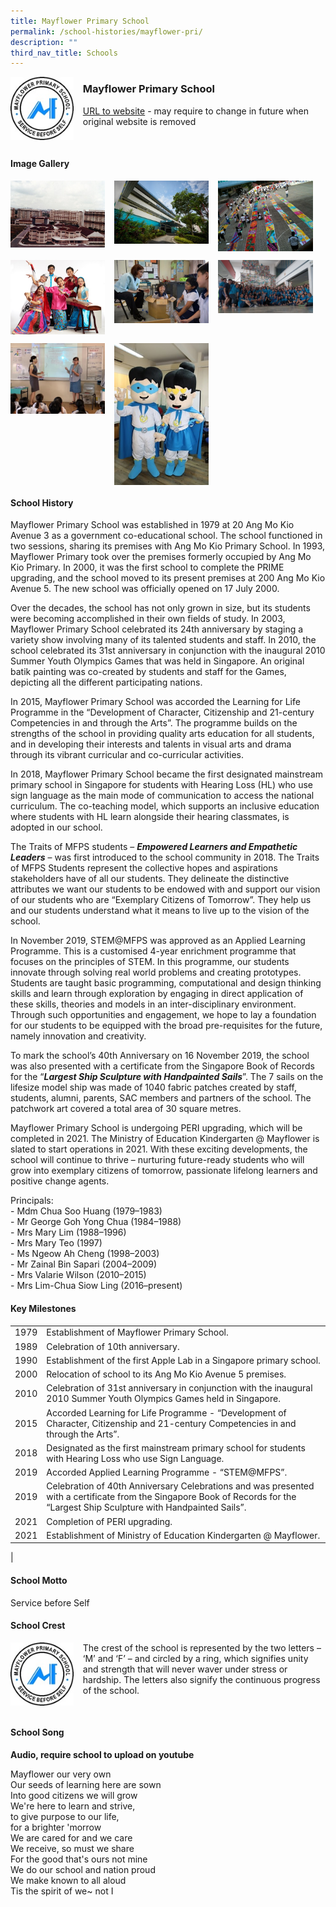 ```yaml
---
title: Mayflower Primary School
permalink: /school-histories/mayflower-pri/
description: ""
third_nav_title: Schools
---
```

<img src="/images/mayflowerpri1.jpg" style="width:20%;margin-right:15px;" align = "left">

### **Mayflower Primary School**
[URL to website](https://mayflowerpri.moe.edu.sg/) - may require to change in future when original website is removed

<br clear="left">

#### **Image Gallery**

<p><a href="https://staging.d1yxymztqoj7qn.amplifyapp.com/images/mayflowerpri2.jpg">  
<img src="/images/mayflowerpri2.jpg" style="width:30%;margin-right:15px;" align = "left">
</a></p>

<p><a href="https://staging.d1yxymztqoj7qn.amplifyapp.com/images/mayflowerpri3.jpg">  
<img src="/images/mayflowerpri3.jpg" style="width:30%;margin-right:15px;" align = "left">
</a></p>

<p><a href="https://staging.d1yxymztqoj7qn.amplifyapp.com/images/mayflowerpri4.jpg">  
<img src="/images/mayflowerpri4.jpg" style="width:30%;margin-right:15px;" align = "left">
</a></p>

<br clear="left">

<p><a href="https://staging.d1yxymztqoj7qn.amplifyapp.com/images/mayflowerpri5.jpg">  
<img src="/images/mayflowerpri5.jpg" style="width:30%;margin-right:15px;" align = "left">
</a></p>

<p><a href="https://staging.d1yxymztqoj7qn.amplifyapp.com/images/mayflowerpri6.jpg">  
<img src="/images/mayflowerpri6.jpg" style="width:30%;margin-right:15px;" align = "left">
</a></p>

<p><a href="https://staging.d1yxymztqoj7qn.amplifyapp.com/images/mayflowerpri7.jpg">  
<img src="/images/mayflowerpri7.jpg" style="width:30%;margin-right:15px;" align = "left">
</a></p>

<br clear="left">

<p><a href="https://staging.d1yxymztqoj7qn.amplifyapp.com/images/mayflowerpri8.jpg">  
<img src="/images/mayflowerpri8.jpg" style="width:30%;margin-right:15px;" align = "left">
</a></p>

<p><a href="https://staging.d1yxymztqoj7qn.amplifyapp.com/images/mayflowerpri9.jpg">  
<img src="/images/mayflowerpri9.jpg" style="width:30%;margin-right:15px;" align = "left">
</a></p>

<br clear="left">

#### **School History**
Mayflower Primary School was established in 1979 at 20 Ang Mo Kio Avenue 3 as a government co-educational school. The school functioned in two sessions, sharing its premises with Ang Mo Kio Primary School. In 1993, Mayflower Primary took over the premises formerly occupied by Ang Mo Kio Primary. In 2000, it was the first school to complete the PRIME upgrading, and the school moved to its present premises at 200 Ang Mo Kio Avenue 5. The new school was officially opened on 17 July 2000.

Over the decades, the school has not only grown in size, but its students were becoming accomplished in their own fields of study. In 2003, Mayflower Primary School celebrated its 24th anniversary by staging a variety show involving many of its talented students and staff. In 2010, the school celebrated its 31st anniversary in conjunction with the inaugural 2010 Summer Youth Olympics Games that was held in Singapore. An original batik painting was co-created by students and staff for the Games, depicting all the different participating nations. 

In 2015, Mayflower Primary School was accorded the Learning for Life Programme in the “Development of Character, Citizenship and 21-century Competencies in and through the Arts”. The programme builds on the strengths of the school in providing quality arts education for all students, and in developing their interests and talents in visual arts and drama through its vibrant curricular and co-curricular activities.

In 2018, Mayflower Primary School became the first designated mainstream primary school in Singapore for students with Hearing Loss (HL) who use sign language as the main mode of communication to access the national curriculum. The co-teaching model, which supports an inclusive education where students with HL learn alongside their hearing classmates, is adopted in our school.

The Traits of MFPS students – **_Empowered Learners and Empathetic Leaders_** – was first introduced to the school community in 2018. The Traits of MFPS Students represent the collective hopes and aspirations stakeholders have of all our students. They delineate the distinctive attributes we want our students to be endowed with and support our vision of our students who are “Exemplary Citizens of Tomorrow”. They help us and our students understand what it means to live up to the vision of the school.

In November 2019, STEM@MFPS was approved as an Applied Learning Programme. This is a customised 4-year enrichment programme that focuses on the principles of STEM. In this programme, our students innovate through solving real world problems and creating prototypes. Students are taught basic programming, computational and design thinking skills and learn through exploration by engaging in direct application of these skills, theories and models in an inter-disciplinary environment. Through such opportunities and engagement, we hope to lay a foundation for our students to be equipped with the broad pre-requisites for the future, namely innovation and creativity.

To mark the school’s 40th Anniversary on 16 November 2019, the school was also presented with a certificate from the Singapore Book of Records for the “**_Largest Ship Sculpture with Handpainted Sails_**”. The 7 sails on the lifesize model ship was made of 1040 fabric patches created by staff, students, alumni, parents, SAC members and partners of the school. The patchwork art covered a total area of 30 square metres.

Mayflower Primary School is undergoing PERI upgrading, which will be completed in 2021. The Ministry of Education Kindergarten @ Mayflower is slated to start operations in 2021. With these exciting developments, the school will continue to thrive – nurturing future-ready students who will grow into exemplary citizens of tomorrow, passionate lifelong learners and positive change agents.

Principals:<br>
\- Mdm Chua Soo Huang (1979–1983)<br>
\- Mr George Goh Yong Chua (1984–1988)<br>
\- Mrs Mary Lim (1988–1996)<br>
\- Mrs Mary Teo (1997)<br>
\- Ms Ngeow Ah Cheng (1998–2003)<br>
\- Mr Zainal Bin Sapari (2004–2009)<br>
\- Mrs Valarie Wilson (2010–2015)<br>
\- Mrs Lim-Chua Siow Ling (2016–present)

#### **Key Milestones**

|  |  |
|:---:|---|
| 1979 | Establishment of Mayflower Primary School. |
| 1989 | Celebration of 10th anniversary. |
| 1990 | Establishment of the first Apple Lab in a Singapore primary school. |
| 2000 | Relocation of school to its Ang Mo Kio Avenue 5 premises. |
| 2010 | Celebration of 31st anniversary in conjunction with the inaugural 2010 Summer Youth Olympics Games held in Singapore. |
| 2015 | Accorded Learning for Life Programme - “Development of Character, Citizenship and 21-century Competencies in and through the Arts”. |
| 2018 | Designated as the first mainstream primary school for students with Hearing Loss who use Sign Language. |
| 2019 | Accorded Applied Learning Programme - “STEM@MFPS”. |
| 2019 | Celebration of 40th Anniversary Celebrations and was presented with a certificate from the Singapore Book of Records for the “Largest Ship Sculpture with Handpainted Sails”. |
| 2021 | Completion of PERI upgrading. |
| 2021 | Establishment of Ministry of Education Kindergarten @ Mayflower. |
|

#### **School Motto**
Service before Self

#### **School Crest**
<img src="/images/mayflowerpri1.jpg" style="width:20%;margin-right:15px;" align = "left">

The crest of the school is represented by the two letters – ‘M’ and ‘F’ – and circled by a ring, which signifies unity and strength that will never waver under stress or hardship. The letters also signify the continuous progress of the school.

<br clear="left">

#### **School Song**
**Audio, require school to upload on youtube**

Mayflower our very own<br>
Our seeds of learning here are sown<br>
Into good citizens we will grow<br>
We're here to learn and strive,<br>
to give purpose to our life,<br>
for a brighter 'morrow<br>
We are cared for and we care<br>
We receive, so must we share<br>
For the good that's ours not mine<br>
We do our school and nation proud<br>
We make known to all aloud<br>
Tis the spirit of we~ not I